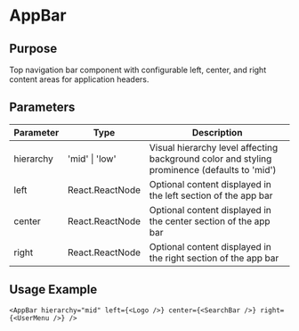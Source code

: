 # AppBar

## Purpose

Top navigation bar component with configurable left, center, and right content areas for application headers.

## Parameters

| Parameter | Type            | Description                                                                                  |
| --------- | --------------- | -------------------------------------------------------------------------------------------- |
| hierarchy | 'mid' \| 'low'  | Visual hierarchy level affecting background color and styling prominence (defaults to 'mid') |
| left      | React.ReactNode | Optional content displayed in the left section of the app bar                                |
| center    | React.ReactNode | Optional content displayed in the center section of the app bar                              |
| right     | React.ReactNode | Optional content displayed in the right section of the app bar                               |

## Usage Example

```tsx
<AppBar hierarchy="mid" left={<Logo />} center={<SearchBar />} right={<UserMenu />} />
```
